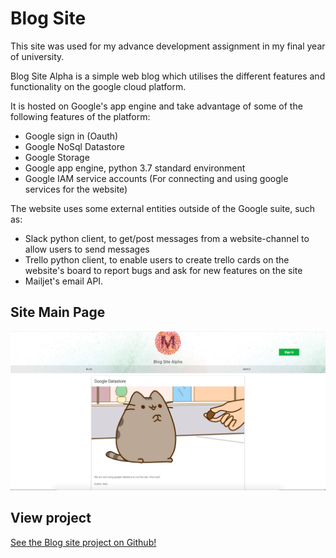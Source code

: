 # Blog Site
This site was used for my advance development assignment in my final year of university.

Blog Site Alpha is a simple web blog which utilises the different features and functionality on the google cloud platform. 


It is hosted on Google's app engine and take advantage of some of the following features of the platform:

* Google sign in (Oauth)
* Google NoSql Datastore
* Google Storage
* Google app engine, python 3.7 standard environment
* Google IAM service accounts (For connecting and using google services for the website)

The website uses some external entities outside of the Google suite, such as:
* Slack python client, to get/post messages from a website-channel to allow users to send messages
* Trello python client, to enable users to create trello cards on the website's board to report bugs and ask for new features on the site
* Mailjet's email API.

## Site Main Page
 ![game screen](images/webpage.png)



## View project
[See the Blog site project on Github!](https://github.com/AlexMarriott/blog-site-alpha)
